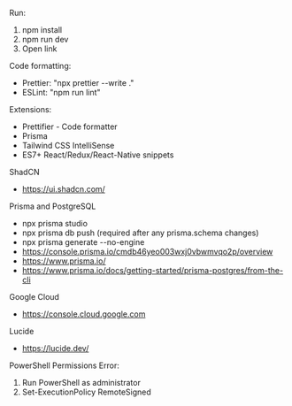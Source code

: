Run:

1. npm install
2. npm run dev
3. Open link

Code formatting:

- Prettier: "npx prettier --write ."
- ESLint: "npm run lint"

Extensions:

- Prettifier - Code formatter
- Prisma
- Tailwind CSS IntelliSense
- ES7+ React/Redux/React-Native snippets

ShadCN

- https://ui.shadcn.com/

Prisma and PostgreSQL

- npx prisma studio
- npx prisma db push (required after any prisma.schema changes)
- npx prisma generate --no-engine
- https://console.prisma.io/cmdb46yeo003wxj0vbwmvqo2p/overview
- https://www.prisma.io/
- https://www.prisma.io/docs/getting-started/prisma-postgres/from-the-cli

Google Cloud

- https://console.cloud.google.com

Lucide

- https://lucide.dev/

PowerShell Permissions Error:

1. Run PowerShell as administrator
2. Set-ExecutionPolicy RemoteSigned
